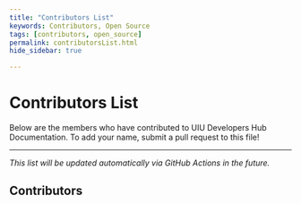 ```yaml
---
title: "Contributors List"
keywords: Contributors, Open Source
tags: [contributors, open_source]
permalink: contributorsList.html
hide_sidebar: true

---
```


# Contributors List

Below are the members who have contributed to UIU Developers Hub Documentation. To add your name, submit a pull request to this file!

---

*This list will be updated automatically via GitHub Actions in the future.*

## Contributors

<!-- Add your name below this line -->
